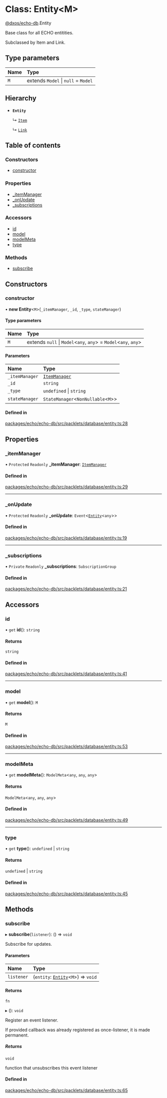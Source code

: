 # Class: Entity<M\>

[@dxos/echo-db](../modules/dxos_echo_db.md).Entity

Base class for all ECHO entitities.

Subclassed by Item and Link.

## Type parameters

| Name | Type |
| :------ | :------ |
| `M` | extends `Model` \| ``null`` = `Model` |

## Hierarchy

- **`Entity`**

  ↳ [`Item`](dxos_echo_db.Item.md)

  ↳ [`Link`](dxos_echo_db.Link.md)

## Table of contents

### Constructors

- [constructor](dxos_echo_db.Entity.md#constructor)

### Properties

- [\_itemManager](dxos_echo_db.Entity.md#_itemmanager)
- [\_onUpdate](dxos_echo_db.Entity.md#_onupdate)
- [\_subscriptions](dxos_echo_db.Entity.md#_subscriptions)

### Accessors

- [id](dxos_echo_db.Entity.md#id)
- [model](dxos_echo_db.Entity.md#model)
- [modelMeta](dxos_echo_db.Entity.md#modelmeta)
- [type](dxos_echo_db.Entity.md#type)

### Methods

- [subscribe](dxos_echo_db.Entity.md#subscribe)

## Constructors

### constructor

• **new Entity**<`M`\>(`_itemManager`, `_id`, `_type`, `stateManager`)

#### Type parameters

| Name | Type |
| :------ | :------ |
| `M` | extends ``null`` \| `Model`<`any`, `any`\> = `Model`<`any`, `any`\> |

#### Parameters

| Name | Type |
| :------ | :------ |
| `_itemManager` | [`ItemManager`](dxos_echo_db.ItemManager.md) |
| `_id` | `string` |
| `_type` | `undefined` \| `string` |
| `stateManager` | `StateManager`<`NonNullable`<`M`\>\> |

#### Defined in

[packages/echo/echo-db/src/packlets/database/entity.ts:28](https://github.com/dxos/dxos/blob/32ae9b579/packages/echo/echo-db/src/packlets/database/entity.ts#L28)

## Properties

### \_itemManager

• `Protected` `Readonly` **\_itemManager**: [`ItemManager`](dxos_echo_db.ItemManager.md)

#### Defined in

[packages/echo/echo-db/src/packlets/database/entity.ts:29](https://github.com/dxos/dxos/blob/32ae9b579/packages/echo/echo-db/src/packlets/database/entity.ts#L29)

___

### \_onUpdate

• `Protected` `Readonly` **\_onUpdate**: `Event`<[`Entity`](dxos_echo_db.Entity.md)<`any`\>\>

#### Defined in

[packages/echo/echo-db/src/packlets/database/entity.ts:19](https://github.com/dxos/dxos/blob/32ae9b579/packages/echo/echo-db/src/packlets/database/entity.ts#L19)

___

### \_subscriptions

• `Private` `Readonly` **\_subscriptions**: `SubscriptionGroup`

#### Defined in

[packages/echo/echo-db/src/packlets/database/entity.ts:21](https://github.com/dxos/dxos/blob/32ae9b579/packages/echo/echo-db/src/packlets/database/entity.ts#L21)

## Accessors

### id

• `get` **id**(): `string`

#### Returns

`string`

#### Defined in

[packages/echo/echo-db/src/packlets/database/entity.ts:41](https://github.com/dxos/dxos/blob/32ae9b579/packages/echo/echo-db/src/packlets/database/entity.ts#L41)

___

### model

• `get` **model**(): `M`

#### Returns

`M`

#### Defined in

[packages/echo/echo-db/src/packlets/database/entity.ts:53](https://github.com/dxos/dxos/blob/32ae9b579/packages/echo/echo-db/src/packlets/database/entity.ts#L53)

___

### modelMeta

• `get` **modelMeta**(): `ModelMeta`<`any`, `any`, `any`\>

#### Returns

`ModelMeta`<`any`, `any`, `any`\>

#### Defined in

[packages/echo/echo-db/src/packlets/database/entity.ts:49](https://github.com/dxos/dxos/blob/32ae9b579/packages/echo/echo-db/src/packlets/database/entity.ts#L49)

___

### type

• `get` **type**(): `undefined` \| `string`

#### Returns

`undefined` \| `string`

#### Defined in

[packages/echo/echo-db/src/packlets/database/entity.ts:45](https://github.com/dxos/dxos/blob/32ae9b579/packages/echo/echo-db/src/packlets/database/entity.ts#L45)

## Methods

### subscribe

▸ **subscribe**(`listener`): () => `void`

Subscribe for updates.

#### Parameters

| Name | Type |
| :------ | :------ |
| `listener` | (`entity`: [`Entity`](dxos_echo_db.Entity.md)<`M`\>) => `void` |

#### Returns

`fn`

▸ (): `void`

Register an event listener.

If provided callback was already registered as once-listener, it is made permanent.

##### Returns

`void`

function that unsubscribes this event listener

#### Defined in

[packages/echo/echo-db/src/packlets/database/entity.ts:65](https://github.com/dxos/dxos/blob/32ae9b579/packages/echo/echo-db/src/packlets/database/entity.ts#L65)

